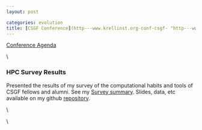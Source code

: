```yaml
---
layout: post

categories: evolution
title: [CSGF Conference](http---www.krellinst.org-conf-csgf- "http---www.krellinst.org-conf-csgf-")- Tuesday
---
```







 








[Conference
Agenda](http://www.krellinst.org/conf/csgf/2010-conference/conference-agenda "http://www.krellinst.org/conf/csgf/2010-conference/conference-agenda")

\

### HPC Survey Results

Presented the results of my survey of the computational habits and tools
of CSGF fellows and alumni. See my [Survey
summary](http://openwetware.org/wiki/Image:CSGF_survey_summary.pdf "http://openwetware.org/wiki/Image:CSGF_survey_summary.pdf").
Slides, data, etc available on my github
[repository](http://github.com/cboettig/sandbox/tree/master/csgf_survey/ "http://github.com/cboettig/sandbox/tree/master/csgf_survey/").

\

\

